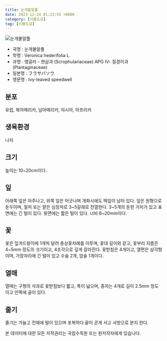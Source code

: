 ```yaml
---
title: 눈개불알풀
date: 2023-12-24 01:23:55 +0800
category: [식물도감]
tag: [식물도감]
---
```




![눈개불알풀](/fileUpload/plants/basic/Scrophulariaceae/Veronica/36205/1_th2.JPG)
- 국명 : 눈개불알풀
- 학명 : Veronica hederifolia L.
- 과명 : 앵글러 - 현삼과 (Scrophulariaceae) APG Ⅳ- 질경이과 (Plantaginaceae)
- 일본명 : フラサパソウ
- 영문명 : Ivy-leaved speedwell


## 분포
유럽, 북아메리카, 남아메리카, 아시아, 아프리카
## 생육환경
나지
## 크기
높이는 10~20cm이다.
## 잎
아래쪽 잎은 마주나고, 위쪽 잎은 어긋나며 개화시에도 떡잎이 남아 있다. 잎은 원형으로 둔두이며, 절저 또는 얕은 심장저로 3~5갈래로 천열한다. 3~5개의 둔한 거치가 있고 표면에는 긴 털이 있다. 윗면에는 짧은 털이 있다. 너비 6~20mm이다.
## 꽃
꽃은 잎겨드랑이에 1개씩 달려 총상꽃차례를 이루며, 꽃대 길이와 같고, 꽃부리 지름은 4~5mm 정도의 크기이고, 4조각으로 깊게 갈라진다. 꽃받침은 4개이고, 열편은 삼각형이며, 가장자리에 긴 털이 있고 수술 2개, 암술 1개이다.
## 열매
열매는 구형의 삭과로 꽃받침보다 짧고, 폭이 넓으며, 종자는 4개로 길이 2.5mm 정도이고 안쪽에 골이 있다.
## 줄기
줄기는 가늘고 전체에 털이 있으며 포복하다 끝이 곧게 서고 사방으로 분지 한다.






본 데이터에 대한 모든 저작권리는 국립수목원 또는 원저작자에게 있습니다.
